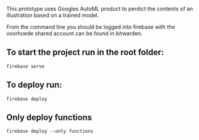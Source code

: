This prototype uses Googles AutoML product to perdict the contents of an illustration based on a trained model.

From the command line you should be logged into firebase with the voorhoede shared account can be found in bitwarden.

## To start the project run in the root folder: 

``` firebase serve ```

## To deploy run:

``` firebase deploy ```

## Only deploy functions

``` firebase deploy --only functions ```
